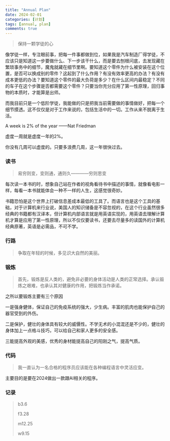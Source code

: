 ```yaml
---
title: "Annual Plan"
date: 2024-02-01
categories: [计划]
tags: [annual, plan]
comments: true
---
```


> 保持一颗学徒的心

像学徒一样，专注眼前事，把每一件事都做到位，如果我是汽车制造厂得学徒，不应该只是知道这一步要做什么、下一步该干什么，而是要去刨根问底，去发现藏在繁琐事务中的细节，魔鬼就藏在细节里啊。要知道这个零件为什么被安装在这个位置，是否可以换成别的零件？这起到了什么作用？有没有效率更高的办法？有没有成本更低的办法？要知道这个零件的最大负荷是多少？在什么区间内最稳定？不同的车子在这个步骤是否都需要这个零件？只要当你充分应用了第一性原理，回归事物的本质时，才能算是出师。

而我目前只是一个低阶学徒，我能做的只是把我当前需要做的事情做好，把每一个细节摸透。这不仅仅是对于工作来说的，包括生活中的一切。工作从来不脱离于生活。

A week is 2% of the year ——Nat Friedman

虚度一周就是虚度一年的2%。

你没有几周可以虚度的。只要多浪费几周，这一年很快过去。

### 读书

> 易穷则变，变则通，通则久————穷则思变

每次读一本书的时，想象自己站在作者的视角看待书中描述的事情，就像看电影一样，每看一本书就能体会一种不一样的人生，这感觉很奇妙。

书籍恐怕是这个世界上打破信息差成本最低的工具了。而语言也是这个工具的基础，对于计算机来行业说，美国人的知识储备是不容忽视的，在这个行业虽然很多经典的书籍都有汉译本，但计算机内部语言就是用英语实现的，用英语去理解计算机才算是应用了第一性原理，所以不仅仅要读书，还要去尽量多的读国外的计算机经典原著，英语是必需品，不可不学。

### 行路

> 争取在年轻的时候，多见识大自然的美丽。

### 锻炼

> 首先，锻炼是反人类的，避免非必要的身体活动是人类的正常选择。承认锻炼之艰难，也承认其对健康的作用，把锻炼当作承诺。

之所以要锻炼主要有三个原因

一是强身健体，保证自己的免疫系统的强大，少生病。丰富的肌肉也能保护自己的器官受到的外伤。

二是保护，健壮的身体具有较大的威慑性。不学无术的小混混还是不少的，健壮的身体加上一点格斗技巧，可以给自己和家人更多的安全感。

三能提高外观的美感，优秀的身材能提高自己的阳刚之气，提高气质。

### 代码

> 我一直认为一名合格的程序员应该能在各种编程语言中灵活应变。

主要目的是要在2024做出一款跟AI相关的程序。

### 记录

> b3.6
>
> f3.28
>
> m12.25
>
> w9.15

